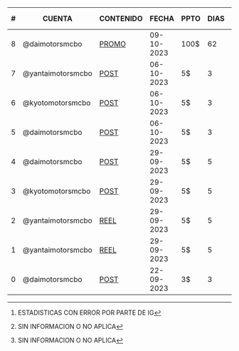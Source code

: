 
| # | CUENTA | CONTENIDO | FECHA | PPTO | DIAS | IMPRES | ALCANCE | V. PERFIL | LIKES | N. SEG. |
| --- | --- | --- | --- | --- | --- | --- | --- | --- | --- | --- |
| 8 | @daimotorsmcbo | [PROMO](https://www.instagram.com/p/CyLjzkqOqdo/) | 09-10-2023 | 100$ | 62 | 0 | 0 | 0 | 0 | 0 |
| 7 | @yantaimotorsmcbo | [POST](https://www.instagram.com/p/Cx_NB1AuQHC/) | 06-10-2023 | 5$ | 3 | 10.961 | 7.687 | 157 | 50 | 31 |
| 6 | @kyotomotorsmcbo | [POST](https://www.instagram.com/p/CyEHG0QLOUV/) | 06-10-2023 | 5$ | 3 | 13.357 | 10.356 | 210 | 78 | 56 |
| 5 | @daimotorsmcbo | [POST](https://www.instagram.com/p/CyD4X-6IqMP/) | 06-10-2023 | 5$ | 3 | 8.140 | 5.869 | 129 | 75 | 29 |
| 4 | @daimotorsmcbo | [POST](https://www.instagram.com/p/CxyXBV5rltp/) | 29-09-2023 | 5$ | 5 | 8.692 | 5.678 | 130 | 36 | 28 |
| 3 | @kyotomotorsmcbo | [POST](https://www.instagram.com/p/CxyNXkHxEUj/) | 29-09-2023 | 5$ | 5 | 10.300 | 7.049 | 57 | 19 | -[^1] |
| 2 | @yantaimotorsmcbo | [REEL](https://www.instagram.com/p/CxxwlYDOU70/) | 29-09-2023 | 5$ | 5 | 4.537 | 3.308 | 56 | 45 | S/I[^2] |
| 1 | @yantaimotorsmcbo | [REEL](https://www.instagram.com/p/CxvO6ipOqQR/) | 29-09-2023 | 5$ | 5 | 6.787 | 5.765 | 232 | 67 | S/I[^2] |
| 0 | @daimotorsmcbo | [POST](https://www.instagram.com/p/Cxf7gVgO8tD/) | 22-09-2023 | 3$ | 3 | 3.614 | 2.845 | 51 | 28 | 8 |

[^1]: ESTADISTICAS CON ERROR POR PARTE DE IG
[^2]: SIN INFORMACION O NO APLICA

